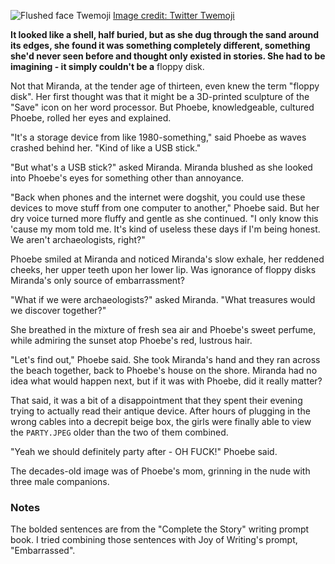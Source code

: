 ![Flushed face Twemoji](/j-embarassed/attachments/thumbnail.svg) [Image credit: Twitter Twemoji](class:credit)

**It looked like a shell, half buried, but as she dug through the sand around its edges, she found it was something completely different, something she'd never seen before and thought only existed in stories. She had to be imagining - it simply couldn't be a** floppy disk.

Not that Miranda, at the tender age of thirteen, even knew the term "floppy disk". Her first thought was that it might be a 3D-printed sculpture of the "Save" icon on her word processor. But Phoebe, knowledgeable, cultured Phoebe, rolled her eyes and explained.

"It's a storage device from like 1980-something," said Phoebe as waves crashed behind her. "Kind of like a USB stick."

"But what's a USB stick?" asked Miranda. Miranda blushed as she looked into Phoebe's eyes for something other than annoyance.

"Back when phones and the internet were dogshit, you could use these devices to move stuff from one computer to another," Phoebe said. But her dry voice turned more fluffy and gentle as she continued. "I only know this 'cause my mom told me. It's kind of useless these days if I'm being honest. We aren't archaeologists, right?"

Phoebe smiled at Miranda and noticed Miranda's slow exhale, her reddened cheeks, her upper teeth upon her lower lip. Was ignorance of floppy disks Miranda's only source of embarrassment?

"What if we were archaeologists?" asked Miranda. "What treasures would we discover together?"

She breathed in the mixture of fresh sea air and Phoebe's sweet perfume, while admiring the sunset atop Phoebe's red, lustrous hair.

"Let's find out," Phoebe said. She took Miranda's hand and they ran across the beach together, back to Phoebe's house on the shore. Miranda had no idea what would happen next, but if it was with Phoebe, did it really matter?

That said, it was a bit of a disappointment that they spent their evening trying to actually read their antique device. After hours of plugging in the wrong cables into a decrepit beige box, the girls were finally able to view the `PARTY.JPEG` older than the two of them combined.

"Yeah we should definitely party after - OH FUCK!" Phoebe said.

The decades-old image was of Phoebe's mom, grinning in the nude with three male companions.

### Notes

The bolded sentences are from the "Complete the Story" writing prompt book. I tried combining those sentences with Joy of Writing's prompt, "Embarrassed".